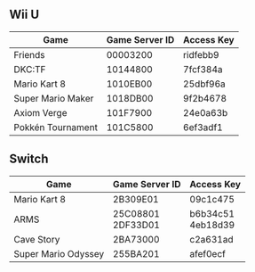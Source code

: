 ## Wii U
| Game | Game Server ID | Access Key |
| --- | --- | --- |
| Friends | 00003200 | ridfebb9 |
| DKC:TF | 10144800 | 7fcf384a |
| Mario Kart 8 | 1010EB00 | 25dbf96a |
| Super Mario Maker | 1018DB00 | 9f2b4678 |
| Axiom Verge | 101F7900 | 24e0a63b |
| Pokkén Tournament | 101C5800 | 6ef3adf1 |

## Switch
| Game | Game Server ID | Access Key |
| --- | --- | --- |
| Mario Kart 8 | 2B309E01 | 09c1c475 |
| ARMS | 25C08801<br>2DF33D01 | b6b34c51<br>4eb18d39 |
| Cave Story | 2BA73000 | c2a631ad |
| Super Mario Odyssey | 255BA201 | afef0ecf |